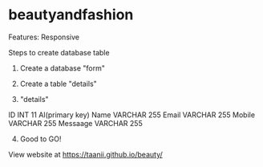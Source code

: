 # beautyandfashion

Features:
Responsive

Steps to create database table
1. Create a database "form"

2. Create a table "details"

3. "details"

ID INT 11 AI(primary key)
Name VARCHAR 255 
Email VARCHAR 255 
Mobile VARCHAR 255 
Messaage VARCHAR 255 

4. Good to GO!

View website at https://taanii.github.io/beauty/

